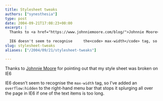 ```yaml
---
title: Stylesheet tweaks
authors: ["synesthesia"]
type: post
date: 2004-09-21T17:08:23+00:00
excerpt: |
  Thanks to <a href="https://www.johnniemoore.com/blog/">Johnnie Moore</a> for pointing out that my style sheet was broken on IE6
  
  IE6 doesn't seem to recognise     the<code> max-width</code> tag, so I've added an <code>overflow:hidden</code> to the right-hand menu bar that stops it pplurging all over the page in IE6 if one of the text items is too long.
slug: stylesheet-tweaks 
aliases: ["/2004/09/21/stylesheet-tweaks"]

---
```

Thanks to [Johnnie Moore][1] for pointing out that my style sheet was broken on IE6

IE6 doesn&#8217;t seem to recognise the  `max-width` tag, so I&#8217;ve added an `overflow:hidden` to the right-hand menu bar that stops it splurging all over the page in IE6 if one of the text items is too long.

 [1]: https://www.johnniemoore.com/blog/